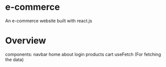 # e-commerce
An e-commerce website built with react.js

# Overview
components:
    navbar
    home
    about
    login
    products
    cart
    useFetch (For fetching the data) 